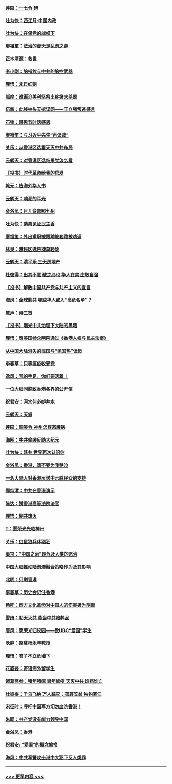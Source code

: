 #### [莲园：一七令‧辨](../pages/nsc993/n11692558.md?t=12012101) 
#### [吐为快：西江月·中国内政](../pages/nsc993/n11692071.md?t=12012101) 
#### [吐为快：在保党的旗帜下](../pages/nsc993/n11691188.md?t=12012101) 
#### [廖祖笙：法治的虚无是乱港之源](../pages/nsc993/n11690605.md?t=12012101) 
#### [正本清源：救世](../pages/nsc993/n11689134.md?t=12012101) 
#### [李小刚：脑指纹与中共的脑控武器](../pages/nsc993/n11688900.md?t=12012101) 
#### [理悟：末日红朝](../pages/nsc993/n11688829.md?t=12012101) 
#### [弧度：谁逼迫美利坚祭出终极大杀器](../pages/nsc993/n11688735.md?t=12012101) 
#### [伍新：此线抽头天拆谍网——王立强叛逃感言](../pages/nsc993/n11687981.md?t=12012101) 
#### [石铭：感恩节时话感恩](../pages/nsc993/n11687568.md?t=12012101) 
#### [廖祖笙：与习近平先生“再谈谈”](../pages/nsc993/n11687005.md?t=12012101) 
#### [关乐：从香港区选看天灭中共布局](../pages/nsc993/n11686647.md?t=12012101) 
#### [云鹤天：对香港区选结果党怎么看](../pages/nsc993/n11686216.md?t=12012101) 
#### [【投书】时代革命给我的启发](../pages/nsc993/n11684287.md?t=12012101) 
#### [乾元：告海外华人书](../pages/nsc993/n11684044.md?t=12012101) 
#### [云鹤天：响亮的耳光](../pages/nsc993/n11684254.md?t=12012101) 
#### [金浴凤：月儿弯弯照九州](../pages/nsc993/n11684231.md?t=12012101) 
#### [吐为快：选票见证民主香](../pages/nsc993/n11684206.md?t=12012101) 
#### [廖祖笙：外出求职被跟踪被套路被劝返](../pages/nsc993/n11683874.md?t=12012101) 
#### [林泉：港民区选告捷莫轻敌](../pages/nsc993/n11683930.md?t=12012101) 
#### [云鹤天：清平乐 三无房地产](../pages/nsc993/n11681521.md?t=12012101) 
#### [杜彼得：出其不意 破之必也 华人在美 庄敬自强](../pages/nsc993/n11679554.md?t=12012101) 
#### [【投书】解散中国共产党与共产主义的宣言](../pages/nsc993/n11679177.md?t=12012101) 
#### [海风：全球剿共 哪些华人或入“高危名单”？](../pages/nsc993/n11678617.md?t=12012101) 
#### [慧声：诗三首](../pages/nsc993/n11678848.md?t=12012101) 
#### [【投书】曝光中共治理下大陆的黑暗](../pages/nsc993/n11678674.md?t=12012101) 
#### [理悟：贺美国参众两院通过《香港人权与民主法案》](../pages/nsc993/n11678104.md?t=12012101) 
#### [从中国大陆消失的民国与“民国热”谈起](../pages/nsc993/n11678075.md?t=12012101) 
#### [李春草：只等瘟疫收邪党](../pages/nsc993/n11677308.md?t=12012101) 
#### [逸风：我的手足，你们要活着！](../pages/nsc993/n11676352.md?t=12012101) 
#### [一位大陆同胞致香港各界的公开信](../pages/nsc993/n11675761.md?t=12012101) 
#### [祝君安：河水何必妒井水](../pages/nsc993/n11675746.md?t=12012101) 
#### [云鹤天：天怒](../pages/nsc993/n11675718.md?t=12012101) 
#### [莲园：调笑令‧神州怎容恶魔祸](../pages/nsc993/n11675648.md?t=12012101) 
#### [海网：中共偷袭反助大纪元](../pages/nsc993/n11673515.md?t=12012101) 
#### [吐为快：妖共 世界再次认识你](../pages/nsc993/n11673506.md?t=12012101) 
#### [金浴凤：香港，请不要为我哭泣](../pages/nsc993/n11673248.md?t=12012101) 
#### [一名大陆人对香港反送中示威民众的支持](../pages/nsc993/n11672615.md?t=12012101) 
#### [郑纯清：中共在香港演示](../pages/nsc993/n11670539.md?t=12012101) 
#### [陈达：赞香港高等法院法官](../pages/nsc993/n11669542.md?t=12012101) 
#### [理悟：倒共烽火](../pages/nsc993/n11668844.md?t=12012101) 
#### [T：愿荣光光临神州](../pages/nsc993/n11668421.md?t=12012101) 
#### [关乐：红鼠狼兵休猖狂](../pages/nsc993/n11668378.md?t=12012101) 
#### [梁京：“中国之治”是危及人类的恶治](../pages/nsc993/n11668328.md?t=12012101) 
#### [中国大陆推动陆港澳融合策略作为及其影响](../pages/nsc993/n11668157.md?t=12012101) 
#### [北明：只剩香港](../pages/nsc993/n11668002.md?t=12012101) 
#### [李春草：历史会记住香港](../pages/nsc993/n11667927.md?t=12012101) 
#### [杨吒：西方文化革命对中国人的伤害极为阴毒](../pages/nsc993/n11664521.md?t=12012101) 
#### [雪绮：助天灭共 莫当中共陪葬品](../pages/nsc993/n11662650.md?t=12012101) 
#### [唐风：愿荣光归校园——致UBC“爱国”学生](../pages/nsc993/n11662194.md?t=12012101) 
#### [耿静：祭奠杨永年教授](../pages/nsc993/n11662514.md?t=12012101) 
#### [理悟：君子不立危墙下](../pages/nsc993/n11662172.md?t=12012101) 
#### [花婆娑：寄语海外留学生](../pages/nsc993/n11662121.md?t=12012101) 
#### [诸葛高参：猪年猪瘟 鼠年鼠疫 天灭中共 谁挡谁亡](../pages/nsc993/n11661980.md?t=12012101) 
#### [杜彼得：千鸟飞绝 万人踪灭；孤蓑笠翁 独钓寒江](../pages/nsc993/n11661170.md?t=12012101) 
#### [宋征时：呼吁中国军方切勿血洗香港！](../pages/nsc993/n11415318.md?t=12012101) 
#### [朱同：共产党没有能力领导中国](../pages/nsc993/n11660421.md?t=12012101) 
#### [金浴凤：香港](../pages/nsc993/n11660419.md?t=12012101) 
#### [祝君安: “爱国”的概念偷换](../pages/nsc993/n11659706.md?t=12012101) 
#### [海风：中共军警攻击港中大犯下反人类罪](../pages/nsc993/n11659632.md?t=12012101) 

----
#### [ >>> 更早内容 <<< ](../indexes/nsc993-earlier.md)
